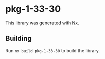 # pkg-1-33-30

This library was generated with [Nx](https://nx.dev).

## Building

Run `nx build pkg-1-33-30` to build the library.
